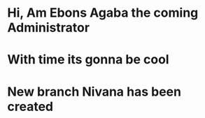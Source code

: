 # Hi,  Am Ebons Agaba the coming Administrator

# With time its gonna be cool

# New branch Nivana has been created
